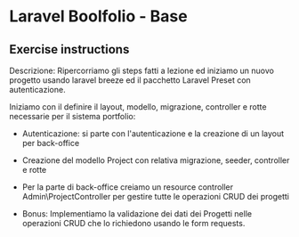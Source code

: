 # Laravel Boolfolio - Base

## Exercise instructions

Descrizione:
Ripercorriamo gli steps fatti a lezione ed iniziamo un nuovo progetto usando laravel breeze ed il pacchetto Laravel Preset con autenticazione.

Iniziamo con il definire il layout, modello, migrazione, controller e rotte necessarie per il sistema portfolio:
- Autenticazione: si parte con l'autenticazione e la creazione di un layout per back-office
- Creazione del modello Project con relativa migrazione, seeder, controller e rotte
- Per la parte di back-office creiamo un resource controller Admin\ProjectController per gestire tutte le operazioni CRUD dei progetti

- Bonus:
Implementiamo la validazione dei dati dei Progetti nelle operazioni CRUD che lo richiedono usando le form requests.
